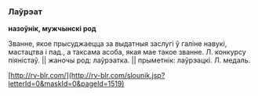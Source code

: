 ### Лаўрэат
**назоўнік, мужчынскі род**

Званне, якое прысуджаецца за выдатныя заслугі ў галіне навукі, мастацтва і пад., а таксама асоба, якая мае такое званне. Л. конкурсу піяністаў. || жаночы род: лаўрэатка. || прыметнік: лаўрэацкі. Л. медаль.

<a rel="author">[http://rv-blr.com/](http://rv-blr.com/slounik.jsp?letterId=0&maskId=0&pageId=1519)</a>
